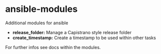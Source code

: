 # ansible-modules
Additional modules for ansible

+ **release_folder:** Manage a Capistrano style release folder
+ **create_timestamp:** Create a timestamp to be used within other tasks

For further infos see docs within the modules.